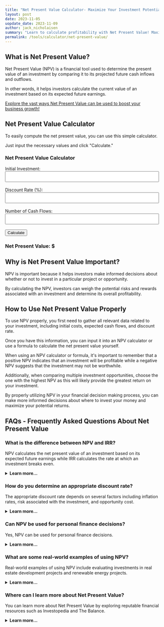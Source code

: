 ```yaml
---
title: "Net Present Value Calculator- Maximize Your Investment Potential"
layout: post
date: 2023-11-05
uopdate_date: 2023-11-09
author: jack_nicholaisen
summary: "Learn to calculate profitability with Net Present Value! Maximize your investment potential with this comprehensive guide. #NPV #InvestmentTips" 
permalink: /tools/calculator/net-present-value/
---
```


## What is Net Present Value?

Net Present Value (NPV) is a financial tool used to determine the present value of an investment by comparing it to its projected future cash inflows and outflows. 

In other words, it helps investors calculate the current value of an investment based on its expected future earnings.

<a href="/time-value-of-money/net-present-value/" target="_blank">Explore the vast ways Net Present Value can be used to boost your business growth!</a>

## Net Present Value Calculator

To easily compute the net present value, you can use this simple calculator. 

Just input the necessary values and click "Calculate."


<body>
    <h3>Net Present Value Calculator</h3>
    <form id="npv-calculator">
        <label for="initial-investment">Initial Investment:</label>
        <input type="number" id="initial-investment" required><br><br>
        <label for="discount-rate-npv">Discount Rate (%):</label>
        <input type="number" id="discount-rate-npv" step="0.01" required><br><br>
        <label for="cash-flow-count">Number of Cash Flows:</label>
        <input type="number" id="cash-flow-count" required><br><br>
        <div id="cash-flows-inputs"></div>
        <button type="button" onclick="calculateNPV()">Calculate</button>
    </form>
    <h3>Net Present Value: $<span id="result"></span></h3>
    <script>
        document.getElementById("cash-flow-count").addEventListener("change", function() {
            const cashFlowCount = parseInt(this.value);
            const cashFlowsInputs = document.getElementById("cash-flows-inputs");
            cashFlowsInputs.innerHTML = '';
            for (let i = 1; i <= cashFlowCount; i++) {
                const label = document.createElement("label");
                label.textContent = `Cash Flow ${i}:`;
                cashFlowsInputs.appendChild(label);
                const input = document.createElement("input");
                input.type = "number";
                input.id = `cash-flow-${i}`;
                cashFlowsInputs.appendChild(input);
                const lineBreak = document.createElement("br");
                cashFlowsInputs.appendChild(lineBreak);
            }
        });
        function calculateNPV() {
            const initialInvestment = parseFloat(document.getElementById("initial-investment").value);
            const discountRate = parseFloat(document.getElementById("discount-rate-npv").value) / 100;
            const cashFlowCount = parseInt(document.getElementById("cash-flow-count").value);
            let npv = -initialInvestment;
            for (let i = 1; i <= cashFlowCount; i++) {
                const cashFlow = parseFloat(document.getElementById(`cash-flow-${i}`).value);
                npv += cashFlow / Math.pow(1 + discountRate, i);
            }
            document.getElementById("result-npv").textContent = npv.toFixed(2);
        }
    </script>
</body>
<style>
        body {
            margin: 50px;
        }
        .calculator {
            width: 300px;
            margin: 0 auto;
        }
        .input-group {
            margin-bottom: 10px;
        }
        input[type="number"] {
            width: 100%;
            padding: 8px;
            box-sizing: border-box;
        }
        .result {
            font-weight: bold;
        }
</style>

## Why is Net Present Value Important?

NPV is important because it helps investors make informed decisions about whether or not to invest in a particular project or opportunity. 

By calculating the NPV, investors can weigh the potential risks and rewards associated with an investment and determine its overall profitability.

## How to Use Net Present Value Properly

To use NPV properly, you first need to gather all relevant data related to your investment, including initial costs, expected cash flows, and discount rate. 

Once you have this information, you can input it into an NPV calculator or use a formula to calculate the net present value yourself.

When using an NPV calculator or formula, it's important to remember that a positive NPV indicates that an investment will be profitable while a negative NPV suggests that the investment may not be worthwhile. 

Additionally, when comparing multiple investment opportunities, choose the one with the highest NPV as this will likely provide the greatest return on your investment.

By properly utilizing NPV in your financial decision making process, you can make more informed decisions about where to invest your money and maximize your potential returns.

## FAQs - Frequently Asked Questions About Net Present Value

<h3>What is the difference between NPV and IRR?</h3>
<p>NPV calculates the net present value of an investment based on its expected future earnings while IRR calculates the rate at which an investment breaks even.</p>
<details>
<summary><b>Learn more...</b></summary>
<br>
<p>While both NPV and IRR are used to evaluate investments, they differ in their approach.</p>
<p>While NPV takes into account the absolute value of expected future earnings, IRR considers the percentage return on investment.</p>
<p>The main difference is that IRR assumes that all future earnings are reinvested at the same rate of return as the initial investment, while NPV assumes that all future earnings are discounted at a specific rate.</p>
<p>As such, while both tools can be useful in evaluating investments, they should be used together for a more complete analysis.</p>
</details>

<h3>How do you determine an appropriate discount rate?</h3>
<p>The appropriate discount rate depends on several factors including inflation rates, risk associated with the investment, and opportunity cost.</p>
<details>
<summary><b>Learn more...</b></summary>
<br>
<p>The discount rate used in NPV calculations should reflect the risk associated with your investment as well as its opportunity cost.</p>
<p>For example, if your investment carries a higher degree of risk than other opportunities available to you, you may want to use a higher discount rate to compensate for this additional risk.</p>
<p>Additionally, if there are other opportunities available to you that have similar levels of risk but offer higher returns, you may want to use a lower discount rate to account for the opportunity cost of choosing your investment over these other opportunities.</p>
</details>

<h3>Can NPV be used for personal finance decisions?</h3>
<p>Yes, NPV can be used for personal finance decisions.</p>
<details>
<summary><b>Learn more...</b></summary>
<br>
<p>While NPV is often associated with business investments, it can also be applied to personal financial decisions.</p>
<p>For example, if you are considering purchasing a new car or home, you can use NPV calculations to determine whether the investment will provide a positive return over time.</p>
<p>Additionally, by using NPV to compare multiple investment opportunities, you can make more informed decisions about where to invest your money and maximize your potential returns.</p>
</details>

<h3>What are some real-world examples of using NPV?</h3>
<p>Real-world examples of using NPV include evaluating investments in real estate development projects and renewable energy projects.</p>
<details>
<summary><b>Learn more...</b></summary>
<br>
<p>Many industries use NPV as part of their investment decision-making process.</p>
<p>For example, real estate developers often use NPV calculations when deciding whether or not to invest in a new development project.</p>
<p>Similarly, companies involved in renewable energy projects will often use NPV calculations when evaluating the profitability of potential investments in wind or solar energy production.</p>
<p>By using this tool as part of their analysis, investors can make more informed decisions about where to allocate their resources for maximum return on investment.</p>
</details>

<h3>Where can I learn more about Net Present Value?</h3>
<p>You can learn more about Net Present Value by exploring reputable financial resources such as Investopedia and The Balance.</p>
<details>
<summary><b>Learn more...</b></summary>
<br>
<p>There are many resources available online that provide detailed information on how to calculate and utilize Net Present Value in your financial decision-making process.</p>
<p>A good reputable source you can use is <a href="https://www.investopedia.com/terms/n/npv.asp" target="_blank">Investopedia</a>.</p>
<p>Additionally, many financial textbooks and courses cover the topic way more in depth.</p>
</details>

